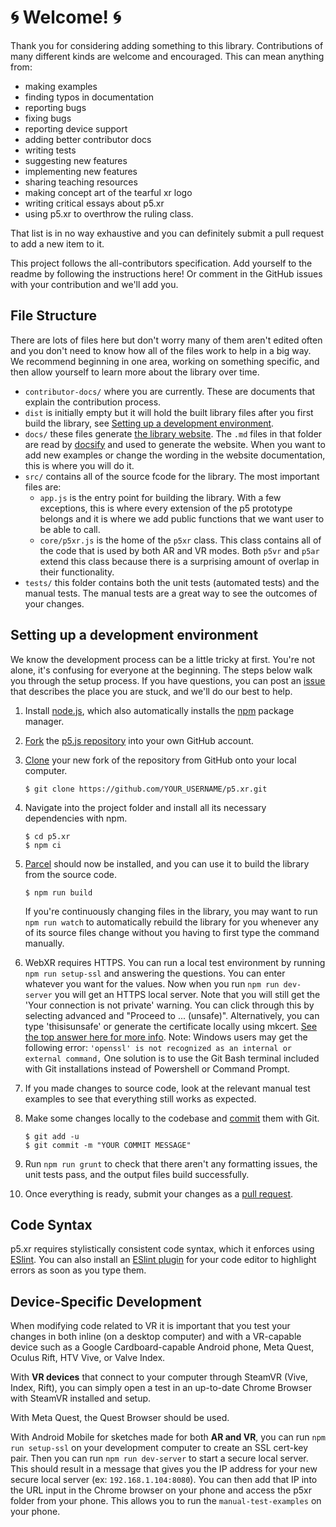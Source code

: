 # :cyclone: Welcome! :cyclone:

Thank you for considering adding something to this library. Contributions of many different kinds are welcome and encouraged. This can mean anything from:
- making examples
- finding typos in documentation
- reporting bugs
- fixing bugs
- reporting device support
- adding better contributor docs
- writing tests
- suggesting new features
- implementing new features
- sharing teaching resources
- making concept art of the tearful xr logo
- writing critical essays about p5.xr
- using p5.xr to overthrow the ruling class.

That list is in no way exhaustive and you can definitely submit a pull request to add a new item to it.

This project follows the all-contributors specification. Add yourself to the readme by following the instructions here! Or comment in the GitHub issues with your contribution and we'll add you.

## File Structure

There are lots of files here but don't worry many of them aren't edited often and you don't need to know how all of the files work to help in a big way. We recommend beginning in one area, working on something specific, and then allow yourself to learn more about the library over time.

- `contributor-docs/` where you are currently. These are documents that explain the contribution process.
- `dist` is initially empty but it will hold the built library files after you first build the library, see [Setting up a development environment](#Setting-up-a-development-environment).
- `docs/` these files generate [the library website](http://p5xr.org/#/). The `.md` files in that folder are read by [docsify](https://docsify.js.org/#/) and used to generate the website. When you want to add new examples or change the wording in the website documentation, this is where you will do it.
- `src/` contains all of the source fcode for the library. The most important files are:
  - `app.js` is the entry point for building the library. With a few exceptions, this is where every extension of the p5 prototype belongs and it is where we add public functions that we want user to be able to call.
  - `core/p5xr.js` is the home of the `p5xr` class. This class contains all of the code that is used by both AR and VR modes. Both `p5vr` and `p5ar` extend this class because there is a surprising amount of overlap in their functionality.
- `tests/` this folder contains both the unit tests (automated tests) and the manual tests. The manual tests are a great way to see the outcomes of your changes.

## Setting up a development environment

We know the development process can be a little tricky at first. You're not alone, it's confusing for everyone at the beginning. The steps below walk you through the setup process. If you have questions, you can post an [issue](https://github.com/processing/p5.js/issues) that describes the place you are stuck, and we'll do our best to help.

1. Install [node.js](http://nodejs.org/), which also automatically installs the [npm](https://www.npmjs.org) package manager.

2. [Fork](https://help.github.com/articles/fork-a-repo) the [p5.js repository](https://github.com/processing/p5.js) into your own GitHub account.

3. [Clone](https://help.github.com/articles/cloning-a-repository/) your new fork of the repository from GitHub onto your local computer.

   ```
   $ git clone https://github.com/YOUR_USERNAME/p5.xr.git
   ```
4. Navigate into the project folder and install all its necessary dependencies with npm.

   ```
   $ cd p5.xr
   $ npm ci
   ```
5. [Parcel](https://parceljs.org/) should now be installed, and you can use it to build the library from the source code.

   ```
   $ npm run build
   ```

   If you're continuously changing files in the library, you may want to run `npm run watch` to automatically rebuild the library for you whenever any of its source files change without you having to first type the command manually.

6. WebXR requires HTTPS. You can run a local test environment by running `npm run setup-ssl` and answering the questions. You can enter whatever you want for the values. Now when you run `npm run dev-server` you will get an HTTPS local server. Note that you will still get the 'Your connection is not private' warning. You can click through this by selecting advanced and "Proceed to ... (unsafe)". Alternatively, you can type 'thisisunsafe' or generate the certificate locally using mkcert. [See the top answer here for more info](https://stackoverflow.com/questions/7580508/getting-chrome-to-accept-self-signed-localhost-certificate). 
Note: Windows users may get the following error: `'openssl' is not recognized as an internal or external command,` One solution is to use the Git Bash terminal included with Git installations instead of Powershell or Command Prompt. 

1. If you made changes to source code, look at the relevant manual test examples to see that everything still works as expected.

2. Make some changes locally to the codebase and [commit](https://help.github.com/articles/github-glossary/#commit) them with Git.
   ```
   $ git add -u
   $ git commit -m "YOUR COMMIT MESSAGE"
   ```

3. Run `npm run grunt` to check that there aren't any formatting issues, the unit tests pass, and the output files build successfully.

4.  Once everything is ready, submit your changes as a [pull request](https://help.github.com/articles/creating-a-pull-request).

## Code Syntax

p5.xr requires stylistically consistent code syntax, which it enforces using [ESlint](https://eslint.org/). You can also install an [ESlint plugin](https://eslint.org/docs/user-guide/integrations#editors) for your code editor to highlight errors as soon as you type them.

## Device-Specific Development

When modifying code related to VR it is important that you test your changes in both inline (on a desktop computer) and with a VR-capable device such as a Google Cardboard-capable Android phone, Meta Quest, Oculus Rift, HTV Vive, or Valve Index.

With **VR devices** that connect to your computer through SteamVR (Vive, Index, Rift), you can simply open a test in an up-to-date Chrome Browser with SteamVR installed and setup.

With Meta Quest, the Quest Browser should be used.

With Android Mobile for sketches made for both **AR and VR**, you can run `npm run setup-ssl` on your development computer to create an SSL cert-key pair. Then you can run `npm run dev-server` to start a secure local server. This should result in a message that gives you the IP address for your new secure local server (ex: `192.168.1.104:8080`). You can then add that IP into the URL input in the Chrome browser on your phone and access the p5xr folder from your phone. This allows you to run the `manual-test-examples` on your phone.

